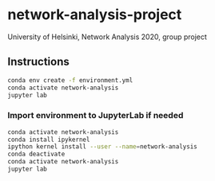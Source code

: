 # network-analysis-project
University of Helsinki, Network Analysis 2020, group project

## Instructions

```bash
conda env create -f environment.yml
conda activate network-analysis
jupyter lab
```

### Import environment to JupyterLab if needed

```bash
conda activate network-analysis
conda install ipykernel
ipython kernel install --user --name=network-analysis
conda deactivate
conda activate network-analysis
jupyter lab
```
